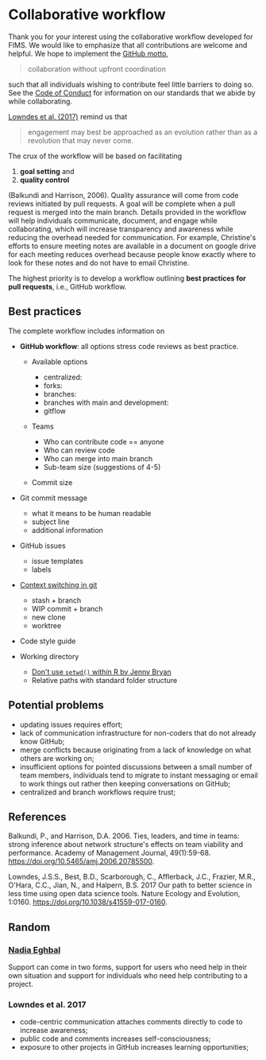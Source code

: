# Collaborative workflow

Thank you for your interest using the collaborative workflow developed for FIMS.
We would like to emphasize that all contributions are welcome and helpful.
We hope to implement the [GitHub motto](https://help.github.com/articles/using-pull-requests),

>collaboration without upfront coordination

such that all individuals wishing to contribute feel little barriers to doing so.
See the [Code of Conduct]() for information on
our standards that we abide by while collaborating.

[Lowndes et al. (2017)](https://www.nature.com/articles/s41559-017-0160)
remind us that

>engagement may best be approached as an evolution rather than as a revolution that may never come.

The crux of the workflow will be based on facilitating

1. **goal setting** and
1. **quality control**

(Balkundi and Harrison, 2006).
Quality assurance will come from code reviews initiated by pull requests.
A goal will be complete when a pull request is merged into the main branch.
Details provided in the workflow will help individuals
communicate,
document, and
engage
while collaborating,
which will 
increase transparency and awareness while reducing the overhead needed for communication.
For example,
Christine's efforts to ensure meeting notes are available in a document on google drive for each meeting
reduces overhead because people know exactly where to look for these notes and do not have to email Christine.

The highest priority is to develop a workflow outlining
**best practices for pull requests**, i.e., GitHub workflow.

## Best practices

The complete workflow includes information on

  * **GitHub workflow**: all options stress code reviews as best practice.

    * Available options

      * centralized:
      * forks:
      * branches:
      * branches with main and development:
      * gitflow

    * Teams

      * Who can contribute code == anyone
      * Who can review code
      * Who can merge into main branch
      * Sub-team size (suggestions of 4-5)

    * Commit size

  * Git commit message

    * what it means to be human readable
    * subject line
    * additional information

  * GitHub issues

    * issue templates
    * labels

  * [Context switching in git](opensource.com/article/21/4/context-switching-git)

    * stash + branch
    * WIP commit + branch
    * new clone
    * worktree

  * Code style guide
  * Working directory

    * [Don't use `setwd()` within R by Jenny Bryan](https://www.tidyverse.org/blog/2017/12/workflow-vs-script/)
    * Relative paths with standard folder structure

## Potential problems

  * updating issues requires effort;
  * lack of communication infrastructure for non-coders that do not already know GitHub;
  * merge conflicts because originating from a lack of knowledge on what others are working on;
  * insufficient options for pointed discussions between a small number of team members,
    individuals tend to migrate to instant messaging or email to work things out rather then keeping conversations on GitHub;
  * centralized and branch workflows require trust;

## References

Balkundi, P., and Harrison, D.A. 2006.
Ties, leaders, and time in teams: strong inference about network structure's effects on team viability and performance.
Academy of Management Journal, 49(1):59-68. https://doi.org/10.5465/amj.2006.20785500.

Lowndes, J.S.S., Best, B.D., Scarborough, C., Afflerback, J.C., Frazier, M.R., O'Hara, C.C., Jian, N., and Halpern, B.S. 2017
Our path to better science in less time using open data science tools.
Nature Ecology and Evolution, 1:0160. https://doi.org/10.1038/s41559-017-0160.

## Random

### [Nadia Eghbal](https://nadiaeghbal.com/user-support)

Support can come in two forms,
support for users who need help in their own situation and
support for individuals who need help contributing to a project.

### Lowndes et al. 2017

  * code-centric communication attaches comments directly to code to increase awareness;
  * public code and comments increases self-consciousness;
  * exposure to other projects in GitHub increases learning opportunities;
